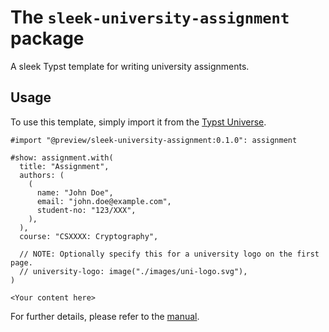 # The `sleek-university-assignment` package

A sleek Typst template for writing university assignments.

## Usage

To use this template, simply import it from the [Typst Universe][typ-uni].

```typ
#import "@preview/sleek-university-assignment:0.1.0": assignment

#show: assignment.with(
  title: "Assignment",
  authors: (
    (
      name: "John Doe",
      email: "john.doe@example.com",
      student-no: "123/XXX",
    ),
  ),
  course: "CSXXXX: Cryptography",

  // NOTE: Optionally specify this for a university logo on the first page.
  // university-logo: image("./images/uni-logo.svg"),
)

<Your content here>
```

For further details, please refer to the [manual](./docs/manual.pdf).

[typ-uni]: https://typst.app/universe/
